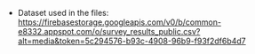 - Dataset used in the files:
https://firebasestorage.googleapis.com/v0/b/common-e8332.appspot.com/o/survey_results_public.csv?alt=media&token=5c294576-b93c-4908-96b9-f93f2df6b4d7
